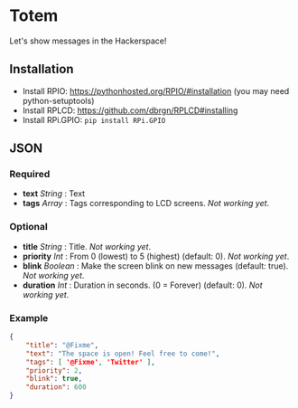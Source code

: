 Totem
=====

Let's show messages in the Hackerspace!

Installation
------------

- Install RPIO: https://pythonhosted.org/RPIO/#installation (you may need python-setuptools)
- Install RPLCD: https://github.com/dbrgn/RPLCD#installing
- Install RPi.GPIO: `pip install RPi.GPIO`


JSON
----

### Required

- **text** _String_ : Text 
- **tags** _Array_ : Tags corresponding to LCD screens. _Not working yet_.

### Optional

- **title** _String_ : Title. _Not working yet_.
- **priority** _Int_ : From 0 (lowest) to 5 (highest) (default: 0). _Not working yet_.
- **blink** _Boolean_ : Make the screen blink on new messages (default: true). _Not working yet_.
- **duration** _Int_ : Duration in seconds. (0 = Forever) (default: 0). _Not working yet_.

### Example

```json
{
	"title": "@Fixme",
	"text": "The space is open! Feel free to come!",
	"tags": [ '@Fixme', 'Twitter' ],
	"priority": 2,
	"blink": true,
	"duration": 600
}
```
